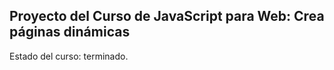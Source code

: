 ## Proyecto del Curso de JavaScript para Web: Crea páginas dinámicas
Estado del curso: terminado.



